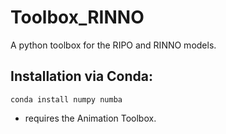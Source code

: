 # Toolbox_RINNO
A python toolbox for the RIPO and RINNO models.

## Installation via Conda:

```
conda install numpy numba
```

+ requires the Animation Toolbox.
